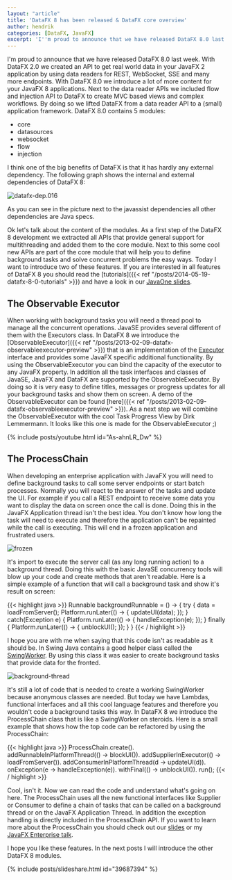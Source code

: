 ```yaml
---
layout: "article"
title: 'DataFX 8 has been released & DataFX core overview'
author: hendrik
categories: [DataFX, JavaFX]
excerpt: 'I''m proud to announce that we have released DataFX 8.0 last week. This post will give you an overview of all the cool new features.'
---
```

I'm proud to announce that we have released DataFX 8.0 last week. With DataFX 2.0 we created an API to get real world data in your JavaFX 2 application by using data readers for REST, WebSocket, SSE and many more endpoints. With DataFX 8.0 we introduce a lot of more content for your JavaFX 8 applications. Next to the data reader APIs we included flow and injection API to DataFX to create MVC based views and complex workflows. By doing so we lifted DataFX from a data reader API to a (small) application framework. DataFX 8.0 contains 5 modules:

* core
* datasources
* websocket
* flow
* injection

I think one of the big benefits of DataFX is that it has hardly any external dependency. The following graph shows the internal and external dependencies of DataFX 8:

![datafx-dep.016](/posts/guigarage-legacy/datafx-dep.016.png)

As you can see in the picture next to the javassist dependencies all other dependencies are Java specs.

Ok let's talk about the content of the modules. As a first step of the DataFX 8 development we extracted all APIs that provide general support for multithreading and added them to the core module. Next to this some cool new APIs are part of the core module that will help you to define background tasks and solve concurrent problems the easy ways. Today I want to introduce two of these features. If you are interested in all features of DataFX 8  you should read the [tutorials]({{< ref "/posts/2014-05-19-datafx-8-0-tutorials" >}}) and have a look in our [JavaOne slides](http://de.slideshare.net/HendrikEbbers/datafx-8-javaone-2014).

## The Observable Executor

When working with background tasks you will need a thread pool to manage all the concurrent operations. JavaSE provides several different of them with the Executors class. In DataFX 8 we introduce the [ObservableExecutor]({{< ref "/posts/2013-02-09-datafx-observableexecutor-preview" >}}) that is an implementation of the [Executor](http://docs.oracle.com/javase/8/docs/api/java/util/concurrent/Executor.html) interface and provides some JavaFX specific additional functionality. By using the ObservableExecutor you can bind the capacity of the executor to any JavaFX property. In addition all the task interfaces and classes of JavaSE, JavaFX and DataFX are supported by the ObservableExecutor. By doing so it is very easy to define titles, messages or progress updates for all your background tasks and show them on screen. A demo of the ObservableExecutor can be found [here]({{< ref "/posts/2013-02-09-datafx-observableexecutor-preview" >}}). As a next step we will combine the ObservableExecutor with the cool Task Progress View by Dirk Lemmermann. It looks like this one is made for the ObservableExecutor ;)

{% include posts/youtube.html id="As-ahnLR_Dw" %}

## The ProcessChain

When developing an enterprise application with JavaFX you will need to define background tasks to call some server endpoints or start batch processes. Normally you will react to the answer of the tasks and update the UI. For example if you call a REST endpoint to receive some data you want to display the data on screen once the call is done. Doing this in the JavaFX Application thread isn't the best idea. You don't know how long the task will need to execute and therefore the application can't be repainted while the call is executing. This will end in a frozen application and frustrated users.

![frozen](/posts/guigarage-legacy/frozen.png)

It's import to execute the server call (as any long running action) to a background thread. Doing this with the basic JavaSE concurrency tools will blow up your code and create methods that aren't readable. Here is a simple example of a function that will call a background task and show it's result on screen:

{{< highlight java >}}
Runnable backgroundRunnable = () -> {
	try {
		data = loadFromServer();
		Platform.runLater(() -> {
			updateUI(data);
		});
	} catch(Exception e) {
		Platform.runLater(() -> {
			handleException(e);	
		});	
	} finally {
		Platform.runLater(() -> {
			unblockUI();
		});
	}
}
{{< / highlight >}}

I hope you are with me when saying that this code isn't as readable as it should be. In Swing Java contains a good helper class called the [SwingWorker](http://docs.oracle.com/javase/tutorial/uiswing/concurrency/simple.html). By using this class it was easier to create background tasks that provide data for the fronted.

![background-thread](/posts/guigarage-legacy/background-thread.png)

It's still a lot of code that is needed to create a working SwingWorker because anonymous classes are needed. But today we have Lambdas, functional interfaces and all this cool language features and therefore you wouldn't code a background tasks this way. In DataFX 8 we introduce the ProcessChain class that is like a SwingWorker on steroids. Here is a small example that shows how the top code can be refactored by using the ProcessChain:

{{< highlight java >}}
ProcessChain.create().
addRunnableInPlatformThread(() -> blockUI()).
addSupplierInExecutor(() -> loadFromServer()).
addConsumerInPlatformThread(d -> updateUI(d)).
onException(e -> handleException(e)).
withFinal(() -> unblockUI()).
run();
{{< / highlight >}}

Cool, isn't it. Now we can read the code and understand what's going on here. The ProcessChain uses all the new functional interfaces like Supplier or Consumer to define a chain of tasks that can be called on a background thread or on the JavaFX Application Thread. In addition the exception handling is directly included in the ProcessChain API. If you want to learn more about the ProcessChain you should check out our [slides](http://de.slideshare.net/HendrikEbbers/datafx-8-javaone-2014) or my [JavaFX Enterprise talk](http://de.slideshare.net/HendrikEbbers/javafx-enterprise-javaone-2014?related=1).

I hope you like these features. In the next posts I will introduce the other DataFX 8 modules.

{% include posts/slideshare.html id="39687394" %}
